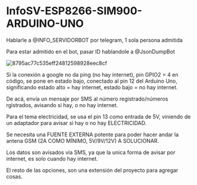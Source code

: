 # InfoSV-ESP8266-SIM900-ARDUINO-UNO

Hablarle a @INFO_SERVIDORBOT por telegram, 1 sola persona admitida

Para estar admitido en el bot, pasar ID hablandole a @JsonDumpBot


![8795ac77c535eff24812598928eec8cf](https://github.com/matialegre/InfoSV-ESP8266-SIM900-ARDUINO-UNO/assets/127926199/c29a7ac1-0944-4f68-a969-faaa97c62b70)



Si la conexión a google no da ping (no hay internet), pin GPIO2 = 4 en código, se pone en estado bajo, conectado al pin 12 del Arduino Uno, significando estado alto = hay internet, estado bajo = no hay internet. 

De acá, envía un mensaje por SMS al número registrado/números rgistrados, avisando si hay, o no hay internet.


Para el tema electricidad, se usa el pin 13 como entrada de 5V, viniendo de un adaptador para avisar si hay o no hay ELECTRICIDAD.

Se necesita una FUENTE EXTERNA potente para poder hacer andar la antena GSM (2A COMO MÍNIMO, 5V/9V/12V) A SOLUCIONAR.



Los datos son avisados vía SMS, ya que la unica forma de avisar por internet, es solo cuando hay internet.

El resto de las opciones, son una extensión del proyecto para agregar cosas.

